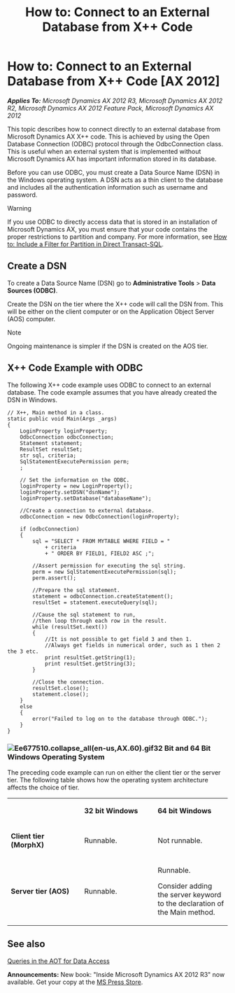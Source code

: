 ﻿---
title: 'How to: Connect to an External Database from X++ Code'
TOCTitle: 'How to: Connect to an External Database from X++ Code'
ms:assetid: d6421989-9a3e-44a4-9070-dd0b884cb7b7
ms:mtpsurl: https://msdn.microsoft.com/en-us/library/Ee677510(v=AX.60)
ms:contentKeyID: 35252035
ms.date: 05/18/2015
mtps_version: v=AX.60
---

# How to: Connect to an External Database from X++ Code [AX 2012]


_**Applies To:** Microsoft Dynamics AX 2012 R3, Microsoft Dynamics AX 2012 R2, Microsoft Dynamics AX 2012 Feature Pack, Microsoft Dynamics AX 2012_

This topic describes how to connect directly to an external database from Microsoft Dynamics AX X++ code. This is achieved by using the Open Database Connection (ODBC) protocol through the OdbcConnection class. This is useful when an external system that is implemented without Microsoft Dynamics AX has important information stored in its database.

Before you can use ODBC, you must create a Data Source Name (DSN) in the Windows operating system. A DSN acts as a thin client to the database and includes all the authentication information such as username and password.


> [!WARNING]
> <P>If you use ODBC to directly access data that is stored in an installation of Microsoft Dynamics AX, you must ensure that your code contains the proper restrictions to partition and company. For more information, see <A href="how-to-include-a-filter-for-partition-in-direct-transact-sql.md">How to: Include a Filter for Partition in Direct Transact-SQL</A>.</P>



## Create a DSN

To create a Data Source Name (DSN) go to **Administrative Tools** \> **Data Sources (ODBC)**.

Create the DSN on the tier where the X++ code will call the DSN from. This will be either on the client computer or on the Application Object Server (AOS) computer.


> [!NOTE]
> <P>Ongoing maintenance is simpler if the DSN is created on the AOS tier.</P>



## X++ Code Example with ODBC

The following X++ code example uses ODBC to connect to an external database. The code example assumes that you have already created the DSN in Windows.

    // X++, Main method in a class.
    static public void Main(Args _args)
    {
        LoginProperty loginProperty;
        OdbcConnection odbcConnection;
        Statement statement;
        ResultSet resultSet;
        str sql, criteria;
        SqlStatementExecutePermission perm;
        ;
    
        // Set the information on the ODBC.
        loginProperty = new LoginProperty();
        loginProperty.setDSN("dsnName");
        loginProperty.setDatabase("databaseName");
    
        //Create a connection to external database.
        odbcConnection = new OdbcConnection(loginProperty);
    
        if (odbcConnection)
        {
            sql = "SELECT * FROM MYTABLE WHERE FIELD = "
                + criteria
                + " ORDER BY FIELD1, FIELD2 ASC ;";
    
            //Assert permission for executing the sql string.
            perm = new SqlStatementExecutePermission(sql);
            perm.assert();
    
            //Prepare the sql statement.
            statement = odbcConnection.createStatement();
            resultSet = statement.executeQuery(sql);
    
            //Cause the sql statement to run,
            //then loop through each row in the result.
            while (resultSet.next())
            {
                //It is not possible to get field 3 and then 1.
                //Always get fields in numerical order, such as 1 then 2 the 3 etc.
                print resultSet.getString(1);
                print resultSet.getString(3);
            }
    
            //Close the connection.
            resultSet.close();
            statement.close();
        }
        else
        {
            error("Failed to log on to the database through ODBC.");
        }
    }

### ![Ee677510.collapse\_all(en-us,AX.60).gif](images/Gg863931.collapse_all(en-us,AX.60).gif "Ee677510.collapse_all(en-us,AX.60).gif")32 Bit and 64 Bit Windows Operating System

The preceding code example can run on either the client tier or the server tier. The following table shows how the operating system architecture affects the choice of tier.

<table>
<colgroup>
<col style="width: 33%" />
<col style="width: 33%" />
<col style="width: 33%" />
</colgroup>
<tbody>
<tr class="odd">
<td><p> </p></td>
<td><p><strong>32 bit Windows</strong></p></td>
<td><p><strong>64 bit Windows</strong></p></td>
</tr>
<tr class="even">
<td><p><strong>Client tier (MorphX)</strong></p></td>
<td><p>Runnable.</p></td>
<td><p>Not runnable.</p></td>
</tr>
<tr class="odd">
<td><p><strong>Server tier (AOS)</strong></p></td>
<td><p>Runnable.</p></td>
<td><p>Runnable.</p>
<p>Consider adding the server keyword to the declaration of the Main method.</p></td>
</tr>
</tbody>
</table>


## See also

[Queries in the AOT for Data Access](queries-in-the-aot-for-data-access.md)

  
**Announcements:** New book: "Inside Microsoft Dynamics AX 2012 R3" now available. Get your copy at the [MS Press Store](https://www.microsoftpressstore.com/store/inside-microsoft-dynamics-ax-2012-r3-9780735685109).

